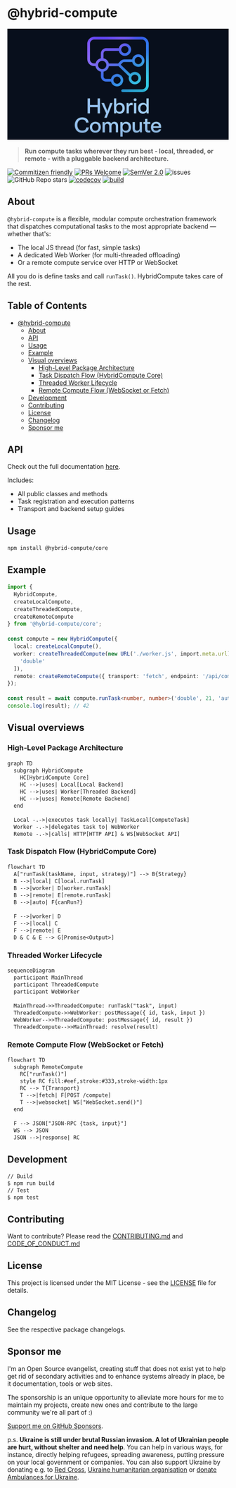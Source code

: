 # @hybrid-compute

![@hybrid-compute banner with logo and text](./public/logo-banner.png)

> **Run compute tasks wherever they run best - local, threaded, or remote - with
> a pluggable backend architecture.**

[![Commitizen friendly](https://img.shields.io/badge/commitizen-friendly-brightgreen.svg)](http://commitizen.github.io/cz-cli/)
[![PRs Welcome](https://img.shields.io/badge/PRs-welcome-green.svg)](http://makeapullrequest.com)
[![SemVer 2.0](https://img.shields.io/badge/SemVer-2.0-green.svg)](http://semver.org/spec/v2.0.0.html)
![issues](https://img.shields.io/github/issues/phun-ky/hybrid-compute)
![GitHub Repo stars](https://img.shields.io/github/stars/phun-ky/hybrid-compute)
[![codecov](https://codecov.io/gh/phun-ky/hybrid-compute/graph/badge.svg?token=VA91DL7ZLZ)](https://codecov.io/gh/phun-ky/hybrid-compute)
[![build](https://github.com/phun-ky/hybrid-compute/actions/workflows/check.yml/badge.svg)](https://github.com/phun-ky/hybrid-compute/actions/workflows/check.yml)

## About

`@hybrid-compute` is a flexible, modular compute orchestration framework that
dispatches computational tasks to the most appropriate backend — whether that's:

- The local JS thread (for fast, simple tasks)
- A dedicated Web Worker (for multi-threaded offloading)
- Or a remote compute service over HTTP or WebSocket

All you do is define tasks and call `runTask()`. HybridCompute takes care of the
rest.

## Table of Contents<!-- omit from toc -->

- [@hybrid-compute](#hybrid-compute)
  - [About](#about)
  - [API](#api)
  - [Usage](#usage)
  - [Example](#example)
  - [Visual overviews](#visual-overviews)
    - [High-Level Package Architecture](#high-level-package-architecture)
    - [Task Dispatch Flow (HybridCompute Core)](#task-dispatch-flow-hybridcompute-core)
    - [Threaded Worker Lifecycle](#threaded-worker-lifecycle)
    - [Remote Compute Flow (WebSocket or Fetch)](#remote-compute-flow-websocket-or-fetch)
  - [Development](#development)
  - [Contributing](#contributing)
  - [License](#license)
  - [Changelog](#changelog)
  - [Sponsor me](#sponsor-me)

## API

Check out the full documentation
[here](https://github.com/phun-ky/hybrid-compute/blob/main/api/README.md).

Includes:

- All public classes and methods
- Task registration and execution patterns
- Transport and backend setup guides

## Usage

```shell-session
npm install @hybrid-compute/core
```

## Example

```ts
import {
  HybridCompute,
  createLocalCompute,
  createThreadedCompute,
  createRemoteCompute
} from '@hybrid-compute/core';

const compute = new HybridCompute({
  local: createLocalCompute(),
  worker: createThreadedCompute(new URL('./worker.js', import.meta.url), [
    'double'
  ]),
  remote: createRemoteCompute({ transport: 'fetch', endpoint: '/api/compute' })
});

const result = await compute.runTask<number, number>('double', 21, 'auto');
console.log(result); // 42
```

## Visual overviews

### High-Level Package Architecture

```mermaid
graph TD
  subgraph HybridCompute
    HC[HybridCompute Core]
    HC -->|uses| Local[Local Backend]
    HC -->|uses| Worker[Threaded Backend]
    HC -->|uses| Remote[Remote Backend]
  end

  Local -.->|executes task locally| TaskLocal[ComputeTask]
  Worker -.->|delegates task to| WebWorker
  Remote -.->|calls| HTTP[HTTP API] & WS[WebSocket API]
```

### Task Dispatch Flow (HybridCompute Core)

```mermaid
flowchart TD
  A["runTask(taskName, input, strategy)"] --> B{Strategy}
  B -->|local| C[local.runTask]
  B -->|worker| D[worker.runTask]
  B -->|remote| E[remote.runTask]
  B -->|auto| F{canRun?}

  F -->|worker| D
  F -->|local| C
  F -->|remote| E
  D & C & E --> G[Promise<Output>]
```

### Threaded Worker Lifecycle

```mermaid
sequenceDiagram
  participant MainThread
  participant ThreadedCompute
  participant WebWorker

  MainThread->>ThreadedCompute: runTask("task", input)
  ThreadedCompute->>WebWorker: postMessage({ id, task, input })
  WebWorker-->>ThreadedCompute: postMessage({ id, result })
  ThreadedCompute-->>MainThread: resolve(result)

```

### Remote Compute Flow (WebSocket or Fetch)

```mermaid
flowchart TD
  subgraph RemoteCompute
    RC["runTask()"]
    style RC fill:#eef,stroke:#333,stroke-width:1px
    RC --> T{Transport}
    T -->|fetch| F[POST /compute]
    T -->|websocket| WS["WebSocket.send()"]
  end

  F --> JSON["JSON-RPC {task, input}"]
  WS --> JSON
  JSON -->|response| RC

```

## Development

```shell-session
// Build
$ npm run build
// Test
$ npm test
```

## Contributing

Want to contribute? Please read the
[CONTRIBUTING.md](https://github.com/phun-ky/hybrid-compute/blob/main/CONTRIBUTING.md)
and
[CODE_OF_CONDUCT.md](https://github.com/phun-ky/hybrid-compute/blob/main/CODE_OF_CONDUCT.md)

## License

This project is licensed under the MIT License - see the
[LICENSE](https://github.com/phun-ky/hybrid-compute/blob/main/LICENSE) file for
details.

## Changelog

See the respective package changelogs.

## Sponsor me

I'm an Open Source evangelist, creating stuff that does not exist yet to help
get rid of secondary activities and to enhance systems already in place, be it
documentation, tools or web sites.

The sponsorship is an unique opportunity to alleviate more hours for me to
maintain my projects, create new ones and contribute to the large community
we're all part of :)

[Support me on GitHub Sponsors](https://github.com/sponsors/phun-ky).

p.s. **Ukraine is still under brutal Russian invasion. A lot of Ukrainian people
are hurt, without shelter and need help**. You can help in various ways, for
instance, directly helping refugees, spreading awareness, putting pressure on
your local government or companies. You can also support Ukraine by donating
e.g. to [Red Cross](https://www.icrc.org/en/donate/ukraine),
[Ukraine humanitarian organisation](https://savelife.in.ua/en/donate-en/#donate-army-card-weekly)
or
[donate Ambulances for Ukraine](https://www.gofundme.com/f/help-to-save-the-lives-of-civilians-in-a-war-zone).
